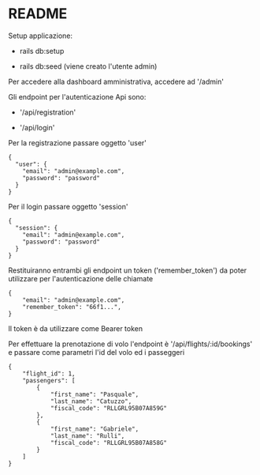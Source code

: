 # README

Setup applicazione:

* rails db:setup

* rails db:seed (viene creato l'utente admin)

Per accedere alla dashboard amministrativa, accedere ad '/admin'

Gli endpoint per l'autenticazione Api sono:

* '/api/registration'

* '/api/login'

Per la registrazione passare oggetto 'user'

```
{
  "user": {
    "email": "admin@example.com",
    "password": "password"
  }
}
```

Per il login passare oggetto 'session'

```
{
  "session": {
    "email": "admin@example.com",
    "password": "password"
  }
}
```
Restituiranno entrambi gli endpoint un token ('remember_token') da poter utilizzare per l'autenticazione delle chiamate

```
{
    "email": "admin@example.com",
    "remember_token": "66f1...",
}
```

Il token è da utilizzare come Bearer token

Per effettuare la prenotazione di volo l'endpoint è '/api/flights/:id/bookings' e passare come parametri l'id del volo ed i passeggeri

```
{
	"flight_id": 1,
	"passengers": [
		{
			"first_name": "Pasquale",
			"last_name": "Catuzzo",
			"fiscal_code": "RLLGRL95B07A859G"
		},
		{
			"first_name": "Gabriele",
			"last_name": "Rulli",
			"fiscal_code": "RLLGRL95B07A858G"
		}
	]
}
```
